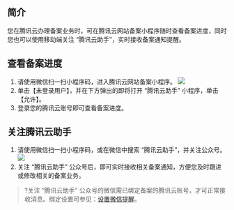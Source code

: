 ## 简介
您在腾讯云办理备案业务时，可在腾讯云网站备案小程序随时查看备案进度，同时您也可以使用移动端关注 “腾讯云助手”，实时接收备案通知提醒。

## 查看备案进度
1. 请使用微信扫一扫小程序码，进入腾讯云网站备案小程序。
![](https://main.qcloudimg.com/raw/733c9e36fac545bfc6b216218818f26b.jpg)
2. 单击【未登录用户】，并在下方弹出的即将打开 “腾讯云助手” 小程序，单击【允许】。
3. 登录您的腾讯云账号即可查看备案进度。  

## 关注腾讯云助手
1. 请使用微信扫一扫小程序码，或在微信中搜索 “腾讯云助手”，并关注公众号。 
![](https://main.qcloudimg.com/raw/69fd88486c98c77e7fa02e967f83838e.jpg)
2. 关注 “腾讯云助手” 公众号后，即可实时接收相关备案通知，方便您及时跟进或修改相关的备案业务。

>?关注 “腾讯云助手” 公众号的微信需已绑定备案的腾讯云账号，才可正常接收消息。绑定设置可参见：[设置微信提醒](https://cloud.tencent.com/document/product/243/51642#.E6.AD.A5.E9.AA.A42.EF.BC.9A.E8.AE.BE.E7.BD.AE.E5.BE.AE.E4.BF.A1.E6.8F.90.E9.86.92)。




